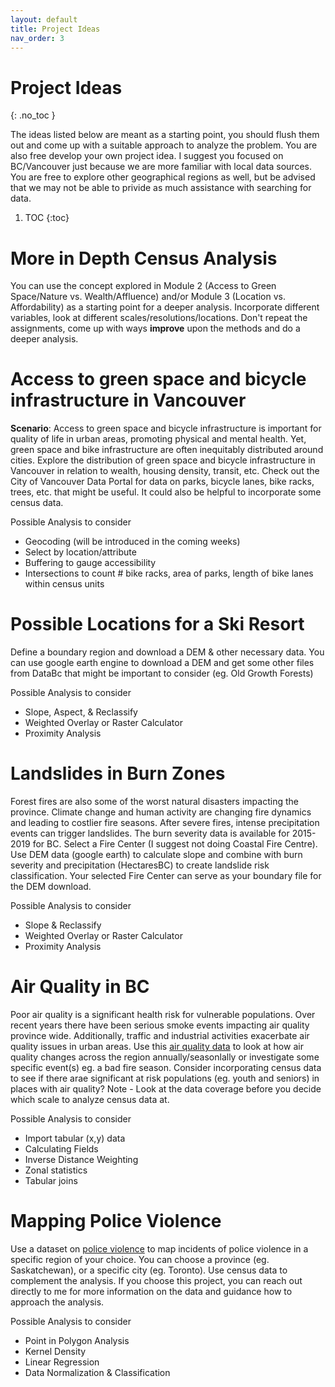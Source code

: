 ```yaml
---
layout: default
title: Project Ideas
nav_order: 3
---
```


# Project Ideas
{: .no_toc }

The ideas listed below are meant as a starting point, you should flush them out and come up with a suitable approach to analyze the problem.  You are also free develop your own project idea.  I suggest you focused on BC/Vancouver just because we are more familiar with local data sources.  You are free to explore other geographical regions as well, but be advised that we may not be able to privide as much assistance with searching for data.


1. TOC
{:toc}


# More in Depth Census Analysis

You can use the concept explored in Module 2 (Access to Green Space/Nature vs. Wealth/Affluence) and/or Module 3 (Location vs. Affordability) as a starting point for a deeper analysis.  Incorporate different variables, look at different scales/resolutions/locations.  Don't repeat the assignments, come up with ways **improve** upon the methods and do a deeper analysis.


# Access to green space and bicycle infrastructure in Vancouver 
 
**Scenario**: Access to green space and bicycle infrastructure is important for quality of life in urban areas, promoting physical and mental health.  Yet, green space and bike infrastructure are often inequitably distributed around cities. Explore the distribution of green space and bicycle infrastructure in Vancouver in relation to wealth, housing density, transit, etc.  Check out the 
City of Vancouver Data Portal for data on parks, bicycle lanes, bike racks, trees, etc. that might be useful.  It could also be helpful to incorporate some census data.	
 
Possible Analysis to consider
* Geocoding (will be introduced in the coming weeks)
* Select by location/attribute
* Buffering to gauge accessibility 
* Intersections to count # bike racks, area of parks, length of bike lanes within census units 


# Possible Locations for a Ski Resort

Define a boundary region and download a DEM & other necessary data.  You can use google earth engine to download a DEM and get some other files from DataBc that might be important to consider (eg. Old Growth Forests)

Possible Analysis to consider   
* Slope, Aspect, & Reclassify
* Weighted Overlay or Raster Calculator
* Proximity Analysis


# Landslides in Burn Zones 

Forest fires are also some of the worst natural disasters impacting the province.  Climate change and human activity are changing fire dynamics and leading to costlier fire seasons.  After severe fires, intense precipitation events can trigger landslides.  The burn severity data is available for 2015-2019 for BC.  Select a Fire Center (I suggest not doing Coastal Fire Centre).   Use DEM data (google earth) to calculate slope and combine with burn severity and precipitation (HectaresBC) to create landslide risk classification.  Your selected Fire Center can serve as your boundary file for the DEM download.

Possible Analysis to consider   
* Slope & Reclassify
* Weighted Overlay or Raster Calculator
* Proximity Analysis


# Air Quality in BC 

Poor air quality is a significant health risk for vulnerable populations.  Over recent years there have been serious smoke events impacting air quality province wide.  Additionally, traffic and industrial activities exacerbate air quality issues in urban areas.  Use this [air quality data](https://github.com/June-Skeeter/BCAirQuality) to look at how air quality changes across the region annually/seasonlally or investigate some specific event(s) eg. a bad fire season.  Consider incorporating census data to see if there arae significant at risk populations (eg. youth and seniors) in places with air quality?  Note - Look at the data coverage before you decide which scale to analyze census data at.
 
Possible Analysis to consider  
* Import tabular (x,y) data 
* Calculating Fields
* Inverse Distance Weighting
* Zonal statistics 
* Tabular joins
  


# Mapping Police Violence
 
Use a dataset on [police violence](https://police-involved-deaths-ca.github.io/Data/) to map incidents of police violence in a specific region of your choice.  You can choose a province (eg. Saskatchewan), or a specific city (eg. Toronto).  Use census data to complement the analysis.  If you choose this project, you can reach out directly to me for more information on the data and guidance how to approach the analysis.

Possible Analysis to consider 
* Point in Polygon Analysis
* Kernel Density
* Linear Regression
* Data Normalization & Classification
